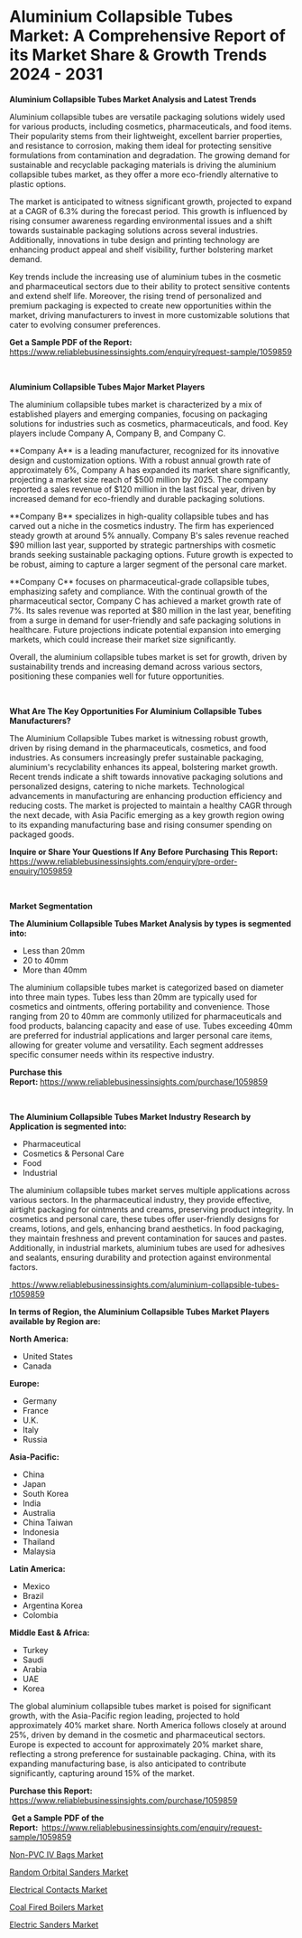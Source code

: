<p><h1>Aluminium Collapsible Tubes Market: A Comprehensive Report of its Market Share & Growth Trends 2024 - 2031</h1></p><p><strong>Aluminium Collapsible Tubes Market Analysis and Latest Trends</strong></p>
<p><p>Aluminium collapsible tubes are versatile packaging solutions widely used for various products, including cosmetics, pharmaceuticals, and food items. Their popularity stems from their lightweight, excellent barrier properties, and resistance to corrosion, making them ideal for protecting sensitive formulations from contamination and degradation. The growing demand for sustainable and recyclable packaging materials is driving the aluminium collapsible tubes market, as they offer a more eco-friendly alternative to plastic options.</p><p>The market is anticipated to witness significant growth, projected to expand at a CAGR of 6.3% during the forecast period. This growth is influenced by rising consumer awareness regarding environmental issues and a shift towards sustainable packaging solutions across several industries. Additionally, innovations in tube design and printing technology are enhancing product appeal and shelf visibility, further bolstering market demand. </p><p>Key trends include the increasing use of aluminium tubes in the cosmetic and pharmaceutical sectors due to their ability to protect sensitive contents and extend shelf life. Moreover, the rising trend of personalized and premium packaging is expected to create new opportunities within the market, driving manufacturers to invest in more customizable solutions that cater to evolving consumer preferences.</p></p>
<p><strong>Get a Sample PDF of the Report:&nbsp;</strong> <a href="https://www.reliablebusinessinsights.com/enquiry/request-sample/1059859?utm_campaign=904&utm_medium=2&utm_source=Github&utm_content=ia&utm_term=18102024&utm_id=aluminium-collapsible-tubes">https://www.reliablebusinessinsights.com/enquiry/request-sample/1059859</a></p>
<p>&nbsp;</p>
<p><strong>Aluminium Collapsible Tubes Major Market Players</strong></p>
<p><p>The aluminium collapsible tubes market is characterized by a mix of established players and emerging companies, focusing on packaging solutions for industries such as cosmetics, pharmaceuticals, and food. Key players include Company A, Company B, and Company C.</p><p>**Company A** is a leading manufacturer, recognized for its innovative design and customization options. With a robust annual growth rate of approximately 6%, Company A has expanded its market share significantly, projecting a market size reach of $500 million by 2025. The company reported a sales revenue of $120 million in the last fiscal year, driven by increased demand for eco-friendly and durable packaging solutions.</p><p>**Company B** specializes in high-quality collapsible tubes and has carved out a niche in the cosmetics industry. The firm has experienced steady growth at around 5% annually. Company B's sales revenue reached $90 million last year, supported by strategic partnerships with cosmetic brands seeking sustainable packaging options. Future growth is expected to be robust, aiming to capture a larger segment of the personal care market.</p><p>**Company C** focuses on pharmaceutical-grade collapsible tubes, emphasizing safety and compliance. With the continual growth of the pharmaceutical sector, Company C has achieved a market growth rate of 7%. Its sales revenue was reported at $80 million in the last year, benefiting from a surge in demand for user-friendly and safe packaging solutions in healthcare. Future projections indicate potential expansion into emerging markets, which could increase their market size significantly.</p><p>Overall, the aluminium collapsible tubes market is set for growth, driven by sustainability trends and increasing demand across various sectors, positioning these companies well for future opportunities.</p></p>
<p>&nbsp;</p>
<p><strong>What Are The Key Opportunities For Aluminium Collapsible Tubes Manufacturers?</strong></p>
<p><p>The Aluminium Collapsible Tubes market is witnessing robust growth, driven by rising demand in the pharmaceuticals, cosmetics, and food industries. As consumers increasingly prefer sustainable packaging, aluminium's recyclability enhances its appeal, bolstering market growth. Recent trends indicate a shift towards innovative packaging solutions and personalized designs, catering to niche markets. Technological advancements in manufacturing are enhancing production efficiency and reducing costs. The market is projected to maintain a healthy CAGR through the next decade, with Asia Pacific emerging as a key growth region owing to its expanding manufacturing base and rising consumer spending on packaged goods.</p></p>
<p><strong>Inquire or Share Your Questions If Any Before Purchasing This Report:</strong> <a href="https://www.reliablebusinessinsights.com/enquiry/pre-order-enquiry/1059859?utm_campaign=904&utm_medium=2&utm_source=Github&utm_content=ia&utm_term=18102024&utm_id=aluminium-collapsible-tubes">https://www.reliablebusinessinsights.com/enquiry/pre-order-enquiry/1059859</a></p>
<p>&nbsp;</p>
<p><strong>Market Segmentation</strong></p>
<p><strong>The Aluminium Collapsible Tubes Market Analysis by types is segmented into:</strong></p>
<p><ul><li>Less than 20mm</li><li>20 to 40mm</li><li>More than 40mm</li></ul></p>
<p><p>The aluminium collapsible tubes market is categorized based on diameter into three main types. Tubes less than 20mm are typically used for cosmetics and ointments, offering portability and convenience. Those ranging from 20 to 40mm are commonly utilized for pharmaceuticals and food products, balancing capacity and ease of use. Tubes exceeding 40mm are preferred for industrial applications and larger personal care items, allowing for greater volume and versatility. Each segment addresses specific consumer needs within its respective industry.</p></p>
<p><strong>Purchase this Report:&nbsp;</strong><a href="https://www.reliablebusinessinsights.com/purchase/1059859?utm_campaign=904&utm_medium=2&utm_source=Github&utm_content=ia&utm_term=18102024&utm_id=aluminium-collapsible-tubes">https://www.reliablebusinessinsights.com/purchase/1059859</a></p>
<p>&nbsp;</p>
<p><strong>The Aluminium Collapsible Tubes Market Industry Research by Application is segmented into:</strong></p>
<p><ul><li>Pharmaceutical</li><li>Cosmetics & Personal Care</li><li>Food</li><li>Industrial</li></ul></p>
<p><p>The aluminium collapsible tubes market serves multiple applications across various sectors. In the pharmaceutical industry, they provide effective, airtight packaging for ointments and creams, preserving product integrity. In cosmetics and personal care, these tubes offer user-friendly designs for creams, lotions, and gels, enhancing brand aesthetics. In food packaging, they maintain freshness and prevent contamination for sauces and pastes. Additionally, in industrial markets, aluminium tubes are used for adhesives and sealants, ensuring durability and protection against environmental factors.</p></p>
<p><a href="https://www.reliablebusinessinsights.com/aluminium-collapsible-tubes-r1059859?utm_campaign=904&utm_medium=2&utm_source=Github&utm_content=ia&utm_term=18102024&utm_id=aluminium-collapsible-tubes">&nbsp;https://www.reliablebusinessinsights.com/aluminium-collapsible-tubes-r1059859</a></p>
<p><strong>In terms of Region, the Aluminium Collapsible Tubes Market Players available by Region are:</strong></p>
<p>
    <p> <strong> North America: </strong>
        <ul>
            <li>United States</li>
            <li>Canada</li>
        </ul>
        </p> 
    <p> <strong> Europe: </strong>
        <ul>
            <li>Germany</li>
            <li>France</li>
            <li>U.K.</li>
            <li>Italy</li>
            <li>Russia</li>
        </ul>
        </p> 
    <p> <strong> Asia-Pacific: </strong>
        <ul>
            <li>China</li>
            <li>Japan</li>
            <li>South Korea</li>
            <li>India</li>
            <li>Australia</li>
            <li>China Taiwan</li>
            <li>Indonesia</li>
            <li>Thailand</li>
            <li>Malaysia</li>
        </ul>
        </p> 
    <p> <strong> Latin America: </strong>
        <ul>
            <li>Mexico</li>
            <li>Brazil</li>
            <li>Argentina Korea</li>
            <li>Colombia</li>
        </ul>
        </p> 
    <p> <strong> Middle East & Africa: </strong>
        <ul>
            <li>Turkey</li>
            <li>Saudi</li>
            <li>Arabia</li>
            <li>UAE</li>
            <li>Korea</li>
        </ul>
    </p>
    </p>
<p><p>The global aluminium collapsible tubes market is poised for significant growth, with the Asia-Pacific region leading, projected to hold approximately 40% market share. North America follows closely at around 25%, driven by demand in the cosmetic and pharmaceutical sectors. Europe is expected to account for approximately 20% market share, reflecting a strong preference for sustainable packaging. China, with its expanding manufacturing base, is also anticipated to contribute significantly, capturing around 15% of the market.</p></p>
<p><strong>Purchase this Report: </strong><a href="https://www.reliablebusinessinsights.com/purchase/1059859?utm_campaign=904&utm_medium=2&utm_source=Github&utm_content=ia&utm_term=18102024&utm_id=aluminium-collapsible-tubes">https://www.reliablebusinessinsights.com/purchase/1059859</a></p>
<p>&nbsp;<strong>Get a Sample PDF of the Report:&nbsp;&nbsp;</strong><a href="https://www.reliablebusinessinsights.com/enquiry/request-sample/1059859?utm_campaign=904&utm_medium=2&utm_source=Github&utm_content=ia&utm_term=18102024&utm_id=aluminium-collapsible-tubes">https://www.reliablebusinessinsights.com/enquiry/request-sample/1059859</a></p>
<p><strong></strong></p>
<p><p><a href="https://github.com/fendtankandh/Market-Research-Report-List-1/blob/main/non-pvc-iv-bags-market.md?utm_campaign=904&utm_medium=2&utm_source=Github&utm_content=ia&utm_term=18102024&utm_id=aluminium-collapsible-tubes">Non-PVC IV Bags Market</a></p><p><a href="https://www.linkedin.com/pulse/market-insights-global-random-orbital-sanders-forecast-innovation-yndjc?utm_campaign=904&utm_medium=2&utm_source=Github&utm_content=ia&utm_term=18102024&utm_id=aluminium-collapsible-tubes">Random Orbital Sanders Market</a></p><p><a href="https://issuu.com/reportprime-2/docs/electrical-contacts-market-size-203_83d3115d191770?utm_campaign=904&utm_medium=2&utm_source=Github&utm_content=ia&utm_term=18102024&utm_id=aluminium-collapsible-tubes">Electrical Contacts Market</a></p><p><a href="https://issuu.com/reportprime-2/docs/coal-fired-boilers-market-size-2030_9ea4f592d17f51?utm_campaign=904&utm_medium=2&utm_source=Github&utm_content=ia&utm_term=18102024&utm_id=aluminium-collapsible-tubes">Coal Fired Boilers Market</a></p><p><a href="https://www.linkedin.com/pulse/global-electric-sanders-market-opportunities-challenges2024-3r2sc?utm_campaign=904&utm_medium=2&utm_source=Github&utm_content=ia&utm_term=18102024&utm_id=aluminium-collapsible-tubes">Electric Sanders Market</a></p></p>
